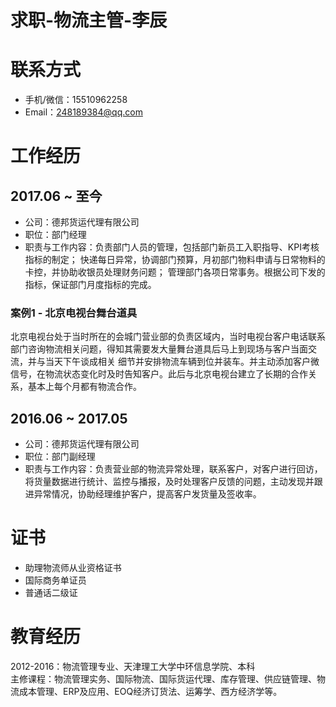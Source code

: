 # 求职-物流主管-李辰

# 联系方式

 - 手机/微信：15510962258
 - Email：248189384@qq.com

# 工作经历

## 2017.06 ~ 至今

 - 公司：德邦货运代理有限公司
 - 职位：部门经理
 - 职责与工作内容：负责部门人员的管理，包括部门新员工入职指导、KPI考核指标的制定；
 快递每日异常，协调部门预算，月初部门物料申请与日常物料的卡控，并协助收银员处理财务问题；
 管理部门各项日常事务。根据公司下发的指标，保证部门月度指标的完成。
 
 ### 案例1 - 北京电视台舞台道具
 
 北京电视台处于当时所在的会城门营业部的负责区域内，当时电视台客户电话联系部门咨询物流相关问题，得知其需要发大量舞台道具后马上到现场与客户当面交流，并与当天下午谈成相关
 细节并安排物流车辆到位并装车。并主动添加客户微信号，在物流状态变化时及时告知客户。此后与北京电视台建立了长期的合作关系，基本上每个月都有物流合作。
 
 ## 2016.06 ~ 2017.05
 
 - 公司：德邦货运代理有限公司
 - 职位：部门副经理
 - 职责与工作内容：负责营业部的物流异常处理，联系客户，对客户进行回访，
 将货量数据进行统计、监控与播报，及时处理客户反馈的问题，主动发现并跟进异常情况，协助经理维护客户，提高客户发货量及签收率。
 
 # 证书
 
 - 助理物流师从业资格证书
 - 国际商务单证员
 - 普通话二级证
 
 # 教育经历
 
 2012-2016：物流管理专业、天津理工大学中环信息学院、本科<br/>
 主修课程：物流管理实务、国际物流、国际货运代理、库存管理、供应链管理、物流成本管理、ERP及应用、EOQ经济订货法、运筹学、西方经济学等。
